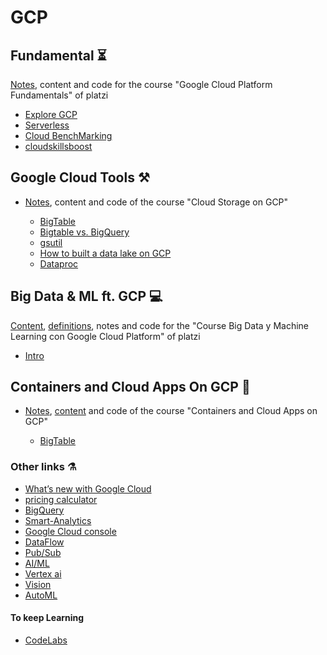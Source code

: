 # GCP

## Fundamental ⏳
[Notes](https://trapezoidal-kingfisher-75e.notion.site/Curso-de-Introducci-n-a-Google-Cloud-Platform-004d63b05d494154b81b17af673e194c), content and code for the course "Google Cloud Platform Fundamentals" of platzi

* [Explore GCP](https://cloud.withgoogle.com/infrastructure/explore)
* [Serverless](https://cloud.google.com/serverless)
* [Cloud BenchMarking](https://cloud.google.com/free/docs/aws-azure-gcp-service-comparison)
* [cloudskillsboost](https://www.cloudskillsboost.google/)

## Google Cloud Tools ⚒️
* [Notes](https://github.com/DLesmes/GCP/blob/main/content/storage_on_gcp.md), content and code of the course "Cloud Storage on GCP"
 
  * [BigTable](https://cloud.google.com/blog/topics/developers-practitioners/how-big-cloud-bigtable)
  * [Bigtable vs. BigQuery](https://cloud.google.com/blog/topics/developers-practitioners/bigtable-vs-bigquery-whats-difference)
  * [gsutil](https://cloud.google.com/storage/docs/gsutil?hl=es-419)
  * [How to built a data lake on GCP](https://cloud.google.com/architecture/build-a-data-lake-on-gcp?hl=es-419)
  * [Dataproc](https://cloud.google.com/dataproc?hl=es_419)

## Big Data & ML ft. GCP 💻
[Content](https://static.platzi.com/media/public/uploads/slides-curso-big-data-y-machine-learning-con-google-cloud-platform_af4f1a62-7f20-47e2-9c9d-620a3c0ca7b3.pdf), [definitions](https://github.com/DLesmes/GCP/blob/main/content/Definitions.md), notes and code for the "Course Big Data y Machine Learning con Google Cloud Platform" of platzi

* [Intro](https://francomanca.notion.site/Introducci-n-a-big-data-5b9188480f744b16bf2a8cce9da54d4c)

## Containers and Cloud Apps On GCP 🐋
* [Notes](https://github.com/DLesmes/GCP/blob/main/content/containers_and_cloud_apps_on_gcp.md#home), [content](https://github.com/DLesmes/GCP/blob/main/content/curso-de-contenedores-y-aplicaciones-en-la-nube-con-google-cloud-platform_1b0001b8-4001-4f23-ba63-4edad9a348ae.pdf) and code of the course "Containers and Cloud Apps on GCP"
 
  * [BigTable](https://cloud.google.com/blog/topics/developers-practitioners/how-big-cloud-bigtable)

### Other links ⚗️
* [What’s new with Google Cloud](https://cloud.google.com/blog/topics/inside-google-cloud/whats-new-google-cloud)
* [pricing calculator](https://cloud.google.com/products/calculator)
* [BigQuery](https://cloud.google.com/bigquery)
* [Smart-Analytics](https://cloud.google.com/solutions/smart-analytics)
* [Google Cloud console](https://cloud.google.com/cloud-console)
* [DataFlow](https://cloud.google.com/dataflow)
* [Pub/Sub](https://cloud.google.com/pubsub)
* [AI/ML](https://cloud.google.com/products/ai)
* [Vertex ai](https://cloud.google.com/vertex-ai)
* [Vision](https://cloud.google.com/vision)
* [AutoML](https://cloud.google.com/automl)

#### To keep Learning
* [CodeLabs](https://codelabs.developers.google.com/?text=vertex)
